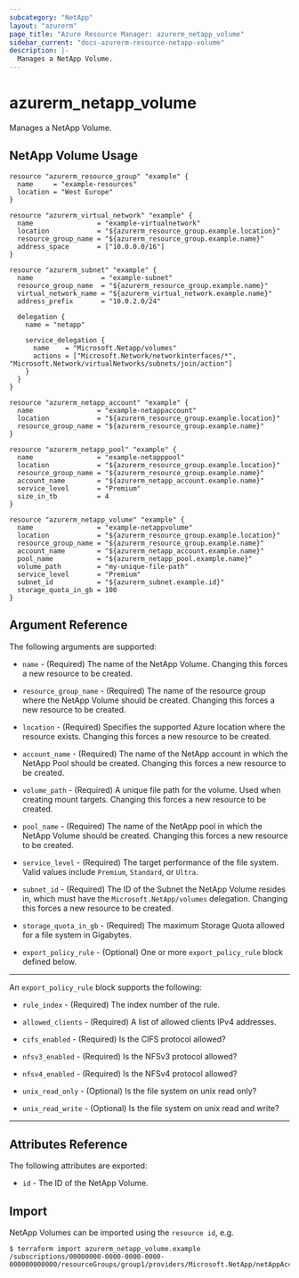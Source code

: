 ```yaml
---
subcategory: "NetApp"
layout: "azurerm"
page_title: "Azure Resource Manager: azurerm_netapp_volume"
sidebar_current: "docs-azurerm-resource-netapp-volume"
description: |-
  Manages a NetApp Volume.
---
```


# azurerm_netapp_volume

Manages a NetApp Volume.

## NetApp Volume Usage

```hcl
resource "azurerm_resource_group" "example" {
  name     = "example-resources"
  location = "West Europe"
}

resource "azurerm_virtual_network" "example" {
  name                = "example-virtualnetwork"
  location            = "${azurerm_resource_group.example.location}"
  resource_group_name = "${azurerm_resource_group.example.name}"
  address_space       = ["10.0.0.0/16"]
}

resource "azurerm_subnet" "example" {
  name                 = "example-subnet"
  resource_group_name  = "${azurerm_resource_group.example.name}"
  virtual_network_name = "${azurerm_virtual_network.example.name}"
  address_prefix       = "10.0.2.0/24"

  delegation {
    name = "netapp"

    service_delegation {
      name    = "Microsoft.Netapp/volumes"
      actions = ["Microsoft.Network/networkinterfaces/*", "Microsoft.Network/virtualNetworks/subnets/join/action"]
    }
  }
}

resource "azurerm_netapp_account" "example" {
  name                = "example-netappaccount"
  location            = "${azurerm_resource_group.example.location}"
  resource_group_name = "${azurerm_resource_group.example.name}"
}

resource "azurerm_netapp_pool" "example" {
  name                = "example-netapppool"
  location            = "${azurerm_resource_group.example.location}"
  resource_group_name = "${azurerm_resource_group.example.name}"
  account_name        = "${azurerm_netapp_account.example.name}"
  service_level       = "Premium"
  size_in_tb          = 4
}

resource "azurerm_netapp_volume" "example" {
  name                = "example-netappvolume"
  location            = "${azurerm_resource_group.example.location}"
  resource_group_name = "${azurerm_resource_group.example.name}"
  account_name        = "${azurerm_netapp_account.example.name}"
  pool_name           = "${azurerm_netapp_pool.example.name}"
  volume_path         = "my-unique-file-path"
  service_level       = "Premium"
  subnet_id           = "${azurerm_subnet.example.id}"
  storage_quota_in_gb = 100
}
```

## Argument Reference

The following arguments are supported:

* `name` - (Required) The name of the NetApp Volume. Changing this forces a new resource to be created.

* `resource_group_name` - (Required) The name of the resource group where the NetApp Volume should be created. Changing this forces a new resource to be created.

* `location` - (Required) Specifies the supported Azure location where the resource exists. Changing this forces a new resource to be created.

* `account_name` - (Required) The name of the NetApp account in which the NetApp Pool should be created. Changing this forces a new resource to be created.

* `volume_path` - (Required) A unique file path for the volume. Used when creating mount targets. Changing this forces a new resource to be created.

* `pool_name` - (Required) The name of the NetApp pool in which the NetApp Volume should be created. Changing this forces a new resource to be created.

* `service_level` - (Required) The target performance of the file system. Valid values include `Premium`, `Standard`, or `Ultra`.

* `subnet_id` - (Required) The ID of the Subnet the NetApp Volume resides in, which must have the `Microsoft.NetApp/volumes` delegation. Changing this forces a new resource to be created.

* `storage_quota_in_gb` - (Required) The maximum Storage Quota allowed for a file system in Gigabytes.

* `export_policy_rule` - (Optional) One or more `export_policy_rule` block defined below.

---

An `export_policy_rule` block supports the following:

* `rule_index` - (Required) The index number of the rule.

* `allowed_clients` - (Required) A list of allowed clients IPv4 addresses.

* `cifs_enabled` - (Required) Is the CIFS protocol allowed?

* `nfsv3_enabled` - (Required) Is the NFSv3 protocol allowed?

* `nfsv4_enabled` - (Required) Is the NFSv4 protocol allowed?

* `unix_read_only` - (Optional) Is the file system on unix read only?

* `unix_read_write` - (Optional) Is the file system on unix read and write?

---

## Attributes Reference

The following attributes are exported:

* `id` - The ID of the NetApp Volume.

## Import

NetApp Volumes can be imported using the `resource id`, e.g.

```shell
$ terraform import azurerm_netapp_volume.example /subscriptions/00000000-0000-0000-0000-000000000000/resourceGroups/group1/providers/Microsoft.NetApp/netAppAccounts/account1/capacityPools/pool1/volumes/volume1
```
